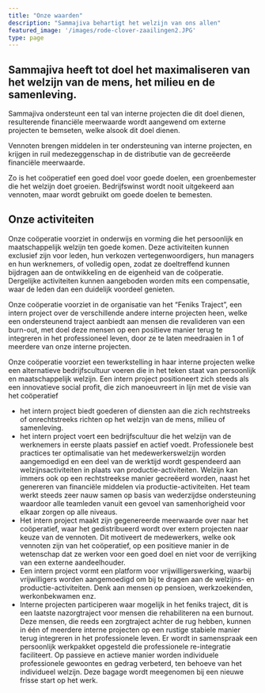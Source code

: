 ```yaml
---
title: "Onze waarden"
description: "Sammajiva behartigt het welzijn van ons allen"
featured_image: '/images/rode-clover-zaailingen2.JPG'
type: page
---
```

## Sammajiva heeft tot doel het maximaliseren van het welzijn van de mens, het milieu en de samenleving.

Sammajiva ondersteunt een tal van interne projecten die dit doel dienen, 
resulterende financiële meerwaarde wordt aangewend om externe projecten te bemseten, welke alsook dit doel dienen.

Vennoten brengen middelen in ter ondersteuning van interne projecten, en krijgen in ruil medezeggenschap in de distributie van de gecreëerde financiële meerwaarde.

Zo is het coöperatief een goed doel voor goede doelen, een groenbemester die het welzijn doet groeien. 
Bedrijfswinst wordt nooit uitgekeerd aan vennoten, maar wordt gebruikt om goede doelen te bemesten. 

## Onze activiteiten
Onze coöperatie voorziet in onderwijs en vorming die het persoonlijk en maatschappelijk welzijn ten goede komen. Deze activiteiten kunnen exclusief zijn voor leden, hun verkozen vertegenwoordigers, hun managers en hun werknemers, of volledig open, zodat ze doeltreffend kunnen bijdragen aan de ontwikkeling en de eigenheid van de coöperatie. Dergelijke activiteiten kunnen aangeboden worden mits een compensatie, waar de leden dan een duidelijk voordeel genieten. 

Onze coöperatie voorziet in de organisatie van het “Feniks Traject”, een intern project over de verschillende andere interne projecten heen, welke een ondersteunend traject aanbiedt aan mensen die revalideren van een burn-out, met doel deze mensen op een positieve manier terug te integreren in het professioneel leven, door ze te laten meedraaien in 1 of meerdere van onze interne projecten.


Onze coöperatie voorziet een tewerkstelling in haar interne projecten welke een alternatieve bedrijfscultuur voeren die in het teken staat van persoonlijk en maatschappelijk welzijn. Een intern project positioneert zich steeds als een innovatieve social profit, die zich manoeuvreert in lijn met de visie van het coöperatief 

* het intern project biedt goederen of diensten aan die zich rechtstreeks of onrechtstreeks richten op het welzijn van de mens, milieu of samenleving.
* het intern project voert een bedrijfscultuur die het welzijn van de werknemers in eerste plaats passief en actief voedt. Professionele best practices ter optimalisatie van het medewerkerswelzijn worden aangemoedigd en een deel van de werktijd wordt gespendeerd aan welzijnsactiviteiten in plaats van productie-activiteiten. Welzijn kan immers ook op een rechtstreekse manier gecreëerd worden, naast het genereren van financiële middelen via productie-activiteiten. Het team werkt steeds zeer nauw samen op basis van wederzijdse ondersteuning waardoor alle teamleden vanuit een gevoel van samenhorigheid voor elkaar zorgen op alle niveaus. 
* Het intern project maakt zijn gegenereerde meerwaarde over naar het coöperatief, waar het gedistribueerd wordt over extern projecten naar keuze van de vennoten. Dit motiveert de medewerkers, welke ook vennoten zijn van het coöperatief, op een positieve manier in de wetenschap dat ze werken voor een goed doel en niet voor de verrijking van een externe aandeelhouder.
* Een intern project vormt een platform voor vrijwilligerswerking, waarbij vrijwilligers worden aangemoedigd om bij te dragen aan de welzijns- en productie-activiteiten. Denk aan mensen op pensioen, werkzoekenden, werkonbekwamen enz.
* Interne projecten participeren waar mogelijk in het feniks traject, dit is een laatste nazorgtraject voor mensen die  rehabiliteren na een burnout. Deze mensen, die reeds een zorgtraject achter de rug hebben, kunnen in één of meerdere interne projecten op een rustige stabiele manier terug integreren in het professionele leven. Er wordt in samenspraak een persoonlijk werkpakket opgesteld die professionele re-integratie faciliteert. Op passieve en actieve manier worden individuele professionele gewoontes en gedrag verbeterd, ten behoeve van het individueel welzijn. Deze bagage wordt meegenomen bij een nieuwe frisse start op het werk.